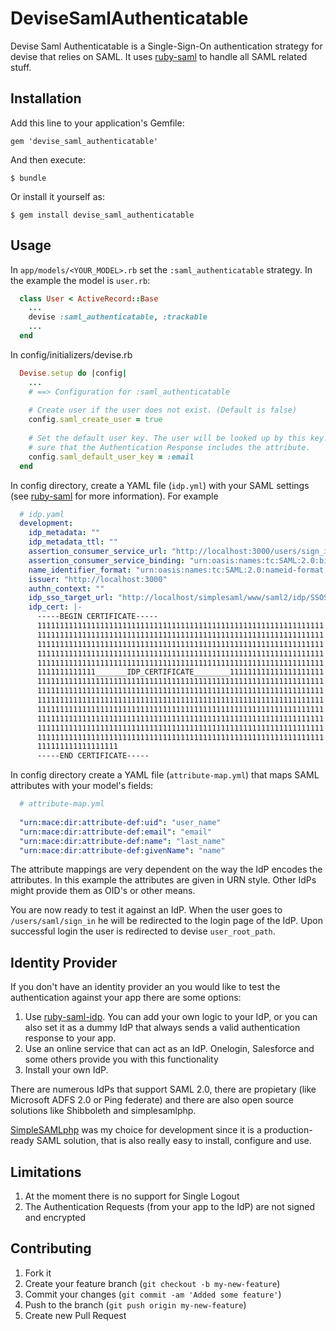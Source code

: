 # DeviseSamlAuthenticatable

Devise Saml Authenticatable is a Single-Sign-On authentication strategy for devise that relies on SAML.
It uses [ruby-saml][] to handle all SAML related stuff.

## Installation

Add this line to your application's Gemfile:

    gem 'devise_saml_authenticatable'

And then execute:

    $ bundle

Or install it yourself as:

    $ gem install devise_saml_authenticatable

## Usage

In `app/models/<YOUR_MODEL>.rb` set the `:saml_authenticatable` strategy.
In the example the model is `user.rb`:

```ruby
  class User < ActiveRecord::Base
    ...
    devise :saml_authenticatable, :trackable
    ...
  end
```

In config/initializers/devise.rb

```ruby
  Devise.setup do |config|
    ...
    # ==> Configuration for :saml_authenticatable
    
    # Create user if the user does not exist. (Default is false)
    config.saml_create_user = true
    
    # Set the default user key. The user will be looked up by this key. Make
    # sure that the Authentication Response includes the attribute.
    config.saml_default_user_key = :email
  end
```

In config directory, create a YAML file (`idp.yml`) with your SAML settings (see [ruby-saml][] for more information). For example

```yaml
  # idp.yaml
  development:
    idp_metadata: ""
    idp_metadata_ttl: ""
    assertion_consumer_service_url: "http://localhost:3000/users/sign_in"
    assertion_consumer_service_binding: "urn:oasis:names:tc:SAML:2.0:bindings:HTTP-POST"
    name_identifier_format: "urn:oasis:names:tc:SAML:2.0:nameid-format:transient"
    issuer: "http://localhost:3000"
    authn_context: ""
    idp_sso_target_url: "http://localhost/simplesaml/www/saml2/idp/SSOService.php"
    idp_cert: |-
      -----BEGIN CERTIFICATE-----
      1111111111111111111111111111111111111111111111111111111111111111
      1111111111111111111111111111111111111111111111111111111111111111
      1111111111111111111111111111111111111111111111111111111111111111
      1111111111111111111111111111111111111111111111111111111111111111
      1111111111111111111111111111111111111111111111111111111111111111
      1111111111111_______IDP_CERTIFICATE________111111111111111111111
      1111111111111111111111111111111111111111111111111111111111111111
      1111111111111111111111111111111111111111111111111111111111111111
      1111111111111111111111111111111111111111111111111111111111111111
      1111111111111111111111111111111111111111111111111111111111111111
      1111111111111111111111111111111111111111111111111111111111111111
      1111111111111111111111111111111111111111111111111111111111111111
      1111111111111111111111111111111111111111111111111111111111111111
      111111111111111111
      -----END CERTIFICATE-----
```    
In config directory create a YAML file (`attribute-map.yml`) that maps SAML attributes with your model's fields:

```yaml
  # attribute-map.yml
  
  "urn:mace:dir:attribute-def:uid": "user_name"
  "urn:mace:dir:attribute-def:email": "email"
  "urn:mace:dir:attribute-def:name": "last_name"
  "urn:mace:dir:attribute-def:givenName": "name"
```

The attribute mappings are very dependent on the way the IdP encodes the attributes.
In this example the attributes are given in URN style.
Other IdPs might provide them as OID's or other means.

You are now ready to test it against an IdP.
When the user goes to `/users/saml/sign_in` he will be redirected to the login page of the IdP.
Upon successful login the user is redirected to devise `user_root_path`.

## Identity Provider

If you don't have an identity provider an you would like to test the authentication against your app there are some options:

1. Use [ruby-saml-idp](https://github.com/lawrencepit/ruby-saml-idp). You can add your own logic to your IdP, or you can also set it as a dummy IdP that always sends a valid authentication response to your app.
2. Use an online service that can act as an IdP. Onelogin, Salesforce and some others provide you with this functionality
3. Install your own IdP.

There are numerous IdPs that support SAML 2.0, there are propietary (like Microsoft ADFS 2.0 or Ping federate) and there are also open source solutions like Shibboleth and simplesamlphp.

[SimpleSAMLphp](http://simplesamlphp.org/) was my choice for development since it is a production-ready SAML solution, that is also really easy to install, configure and use.

## Limitations

1. At the moment there is no support for Single Logout
2. The Authentication Requests (from your app to the IdP) are not signed and encrypted

## Contributing

1. Fork it
2. Create your feature branch (`git checkout -b my-new-feature`)
3. Commit your changes (`git commit -am 'Added some feature'`)
4. Push to the branch (`git push origin my-new-feature`)
5. Create new Pull Request

[ruby-saml]: https://github.com/onelogin/ruby-saml
